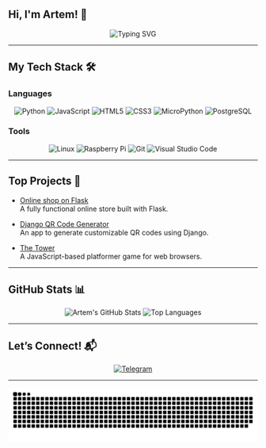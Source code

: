 ## Hi, I'm Artem! 👋

<p align="center">
  <img src="https://readme-typing-svg.herokuapp.com?font=Fira+Code&pause=1000&color=15F78E&center=true&vCenter=true&width=435&lines=Welcome+to+my+GitHub!+🌟;I+love+coding+and+problem-solving." alt="Typing SVG" />
</p>

---

## My Tech Stack 🛠️

### Languages
<div align="center">
  <img src="https://img.shields.io/badge/Python-3776AB?style=flat&logo=python&logoColor=white" alt="Python" height="30"/>
  <img src="https://img.shields.io/badge/JavaScript-F7DF1E?style=flat&logo=javascript&logoColor=black" alt="JavaScript" height="30"/>
  <img src="https://img.shields.io/badge/HTML5-E34F26?style=flat&logo=html5&logoColor=white" alt="HTML5" height="30"/>
  <img src="https://img.shields.io/badge/CSS3-1572B6?style=flat&logo=css3&logoColor=white" alt="CSS3" height="30"/>
  <img src="https://img.shields.io/badge/MicroPython-2B2728?style=flat&logo=micropython&logoColor=white" alt="MicroPython" height="30"/>
  <img src="https://img.shields.io/badge/PostgreSQL-4169E1?style=flat&logo=postgresql&logoColor=white" alt="PostgreSQL" height="30"/>
</div>

### Tools
<div align="center">
  <img src="https://img.shields.io/badge/Linux-FCC624?style=flat&logo=linux&logoColor=black" alt="Linux" height="30"/>
  <img src="https://img.shields.io/badge/Raspberry_Pi-C51A4A?style=flat&logo=raspberry-pi&logoColor=white" alt="Raspberry Pi" height="30"/>
  <img src="https://img.shields.io/badge/Git-F05032?style=flat&logo=git&logoColor=white" alt="Git" height="30"/>
  <img src="https://img.shields.io/badge/Visual_Studio_Code-007ACC?style=flat&logo=visual-studio-code&logoColor=white" alt="Visual Studio Code" height="30"/>
</div>

---

## Top Projects 🌟

- [Online shop on Flask](https://github.com/ArtemVlasov2009/Shop_Project)  
  A fully functional online store built with Flask.
  
- [Django QR Code Generator](https://github.com/ArtemVlasov2009/DJANGO_QRCODE_GENERATOR)  
  An app to generate customizable QR codes using Django.
  
- [The Tower](https://github.com/ArtemVlasov2009/TheTower)  
  A JavaScript-based platformer game for web browsers.

---

## GitHub Stats 📊

<div align="center">
  <img src="https://github-readme-stats.vercel.app/api?username=ArtemVlasov2009&show_icons=true&theme=radical" alt="Artem's GitHub Stats" />
  <img src="https://github-readme-stats.vercel.app/api/top-langs/?username=ArtemVlasov2009&layout=compact&theme=radical" alt="Top Languages" />
</div>

---

## Let’s Connect! 📬

<div align="center">
  <a href="https://t.me/kouqiuzz">
    <img src="https://img.shields.io/badge/Telegram-2CA5E0?style=for-the-badge&logo=telegram&logoColor=white" alt="Telegram" />
  </a>
</div>

---
<div align="center">
  <img src="https://raw.githubusercontent.com/Platane/snk/output/github-contribution-grid-snake-dark.svg" alt="Snake animation" />
</div>
